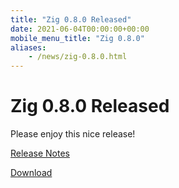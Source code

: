 ```yaml
---
title: "Zig 0.8.0 Released"
date: 2021-06-04T00:00:00+00:00
mobile_menu_title: "Zig 0.8.0"
aliases:
    - /news/zig-0.8.0.html
---
```


# Zig 0.8.0 Released

Please enjoy this nice release!

[Release Notes](https://ziglang.org/download/0.8.0/release-notes.html)

[Download](https://ziglang.org/download/#release-0.8.0)
